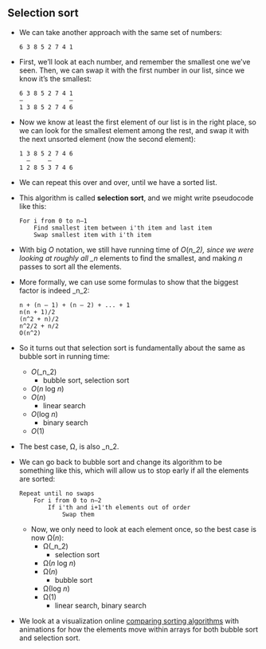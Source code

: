 ## Selection sort

- We can take another approach with the same set of numbers:

      6 3 8 5 2 7 4 1

- First, we’ll look at each number, and remember the smallest one we’ve seen. Then, we can swap it with the first number in our list, since we know it’s the smallest:

      6 3 8 5 2 7 4 1
      –             –
      1 3 8 5 2 7 4 6

- Now we know at least the first element of our list is in the right place, so we can look for the smallest element among the rest, and swap it with the next unsorted element (now the second element):

      1 3 8 5 2 7 4 6
        –     –
      1 2 8 5 3 7 4 6

- We can repeat this over and over, until we have a sorted list.
- This algorithm is called **selection sort**, and we might write pseudocode like this:

      For i from 0 to n–1
          Find smallest item between i'th item and last item
          Swap smallest item with i'th item

- With big _O_ notation, we still have running time of _O_(_n_2), since we were looking at roughly all \_n_ elements to find the smallest, and making _n_ passes to sort all the elements.
- More formally, we can use some formulas to show that the biggest factor is indeed \_n_2:

      n + (n – 1) + (n – 2) + ... + 1
      n(n + 1)/2
      (n^2 + n)/2
      n^2/2 + n/2
      O(n^2)

- So it turns out that selection sort is fundamentally about the same as bubble sort in running time:
  - _O_(\_n_2)
    - bubble sort, selection sort
  - _O_(_n_ log _n_)
  - _O_(_n_)
    - linear search
  - _O_(log _n_)
    - binary search
  - _O_(1)
- The best case, Ω, is also \_n_2.
- We can go back to bubble sort and change its algorithm to be something like this, which will allow us to stop early if all the elements are sorted:

      Repeat until no swaps
          For i from 0 to n–2
              If i'th and i+1'th elements out of order
                  Swap them

  - Now, we only need to look at each element once, so the best case is now Ω(_n_):
    - Ω(\_n_2)
      - selection sort
    - Ω(_n_ log _n_)
    - Ω(_n_)
      - bubble sort
    - Ω(log _n_)
    - Ω(1)
      - linear search, binary search

- We look at a visualization online [comparing sorting algorithms](https://www.cs.usfca.edu/~galles/visualization/ComparisonSort.html) with animations for how the elements move within arrays for both bubble sort and selection sort.
